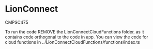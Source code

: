# LionConnect
CMPSC475

To run the code REMOVE the LionConnectCloudFunctions folder, as it contains code orthogonal to the code in app. 
You can view the code for cloud functions in ../LionConnectCloudFunctions/functions/index.ts

